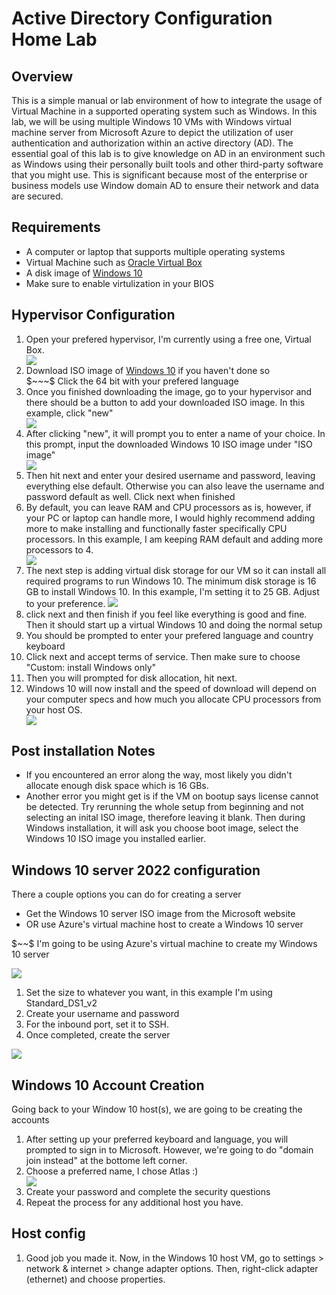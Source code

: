 #                                             Active Directory Configuration Home Lab

## Overview

<p> This is a simple manual or lab environment of how to integrate the usage of Virtual Machine in a supported operating system such as Windows. In this lab, we will be using multiple Windows 10 VMs with Windows virtual machine server from Microsoft Azure to depict the utilization of user authentication and authorization within an active directory (AD). The essential goal of this lab is to give knowledge on AD in an environment such as Windows using their personally built tools and other third-party software that you might use. This is significant because most of the enterprise or business models use Window domain AD to ensure their network and data are secured. </p>

##  Requirements

* A computer or laptop that supports multiple operating systems
* Virtual Machine such as <a href="https://www.virtualbox.org">Oracle Virtual Box</a>
* A disk image of <a href="https://www.microsoft.com/en-us/evalcenter/download-](https://www.microsoft.com/en-us/evalcenter/download-
windows-10-enterprise">Windows 10</a>
* Make sure to enable virtulization in your BIOS

## Hypervisor Configuration

<ol>
  <li>Open your prefered hypervisor, I'm currently using a free one, Virtual Box. </li>
  <img src="https://github.com/brianbui1231/AD-config/blob/main/AD%20pictures/AD-1.png" /img>
  <li>Download ISO image of <a href="https://www.microsoft.com/en-us/evalcenter/download-windows-10-enterprise">Windows 10</a> if you haven't done so <br/> $~~~$ Click the 64 bit with your prefered language</li>
  <li>Once you finished downloading the image, go to your hypervisor and there should be a button to add your downloaded ISO image. In this example, click "new" </li>
  <img src="https://github.com/brianbui1231/AD-config/blob/main/AD%20pictures/AD-2.png" /img>
  <li> After clicking "new", it will prompt you to enter a name of your choice. In this prompt, input the downloaded Windows 10 ISO image under "ISO image"</li>
  <img src="https://github.com/brianbui1231/AD-config/blob/main/AD%20pictures/AD-3.png" /img>
  <li> Then hit next and enter your desired username and password, leaving everything else default. Otherwise you can also leave the username and password default as well. Click next when finished</li>
  <li> By default, you can leave RAM and CPU processors as is, however, if your PC or laptop can handle more, I would highly recommend adding more to make installing and functionally faster specifically CPU processors. In this example, I am keeping RAM default and adding more processors to 4. </li>
  <img src="https://github.com/brianbui1231/AD-config/blob/main/AD%20pictures/AD-4.png" /img>
  <li> The next step is adding virtual disk storage for our VM so it can install all required programs to run Windows 10. The minimum disk storage is 16 GB to install Windows 10. In this example, I'm setting it to 25 GB. Adjust to your preference.
    <img src="https://github.com/brianbui1231/AD-config/blob/main/AD%20pictures/AD-5.png" /img>
  <li> click next and then finish if you feel like everything is good and fine. Then it should start up a virtual Windows 10 and doing the normal setup</li>
  <li> You should be prompted to enter your prefered language and country keyboard</li>
  <li> Click next and accept terms of service. Then make sure to choose "Custom: install Windows only"</li>
  <li> Then you will prompted for disk allocation, hit next. </li>
  <li> Windows 10 will now install and the speed of download will depend on your computer specs and how much you allocate CPU processors from your host OS.</li>
  <img src="https://github.com/brianbui1231/AD-config/blob/main/AD%20pictures/AD-6.png" </li>
  </ol>
  
## Post installation Notes
* If you encountered an error along the way, most likely you didn't allocate enough disk space which is 16 GBs.
* Another error you might get is if the VM on bootup says license cannot be detected. Try rerunning the whole setup from beginning and not selecting an inital ISO image, therefore leaving it blank. Then during Windows installation, it will ask you choose boot image, select the Windows 10 ISO image you installed earlier.

## Windows 10 server 2022 configuration

<p> There a couple options you can do for creating a server</p>
<ul>
  <li> Get the Windows 10 server ISO image from the Microsoft website</li>
  <li> OR use Azure's virtual machine host to create a Windows 10 server </li>
  </ul>

<p> $~~$ I'm going to be using Azure's virtual machine to create my Windows 10 server </p>
<img src="https://github.com/brianbui1231/AD-config/blob/main/AD%20pictures/AD-7.png">
<ol>
  <li> Set the size to whatever you want, in this example I'm using Standard_DS1_v2 </li>
  <li> Create your username and password </li>
  <li> For the inbound port, set it to SSH. </li>
  <li> Once completed, create the server </li>
  </ol>
<img src="https://github.com/brianbui1231/AD-config/blob/main/AD%20pictures/AD-8.png">  

## Windows 10 Account Creation
<p> Going back to your Window 10 host(s), we are going to be creating the accounts </p>
<ol>
  <li> After setting up your preferred keyboard and language, you will prompted to sign in to Microsoft. However, we're going to do "domain join instead" at the bottome left corner. </li>
  <li> Choose a preferred name, I chose Atlas :) </li>
  <img src="https://github.com/brianbui1231/AD-config/blob/main/AD%20pictures/AD-9.png">
  <li> Create your password and complete the security questions</li>
  <li> Repeat the process for any additional host you have. </li>
  </ol>

## Host config
<ol>
<li>Good job you made it. Now, in the Windows 10 host VM, go to settings > network & internet > change adapter options. Then, right-click adapter (ethernet) and choose properties.</li>
  <img src="
